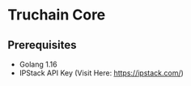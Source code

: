 # Truchain Core

## Prerequisites
- Golang 1.16
- IPStack API Key (Visit Here: https://ipstack.com/)